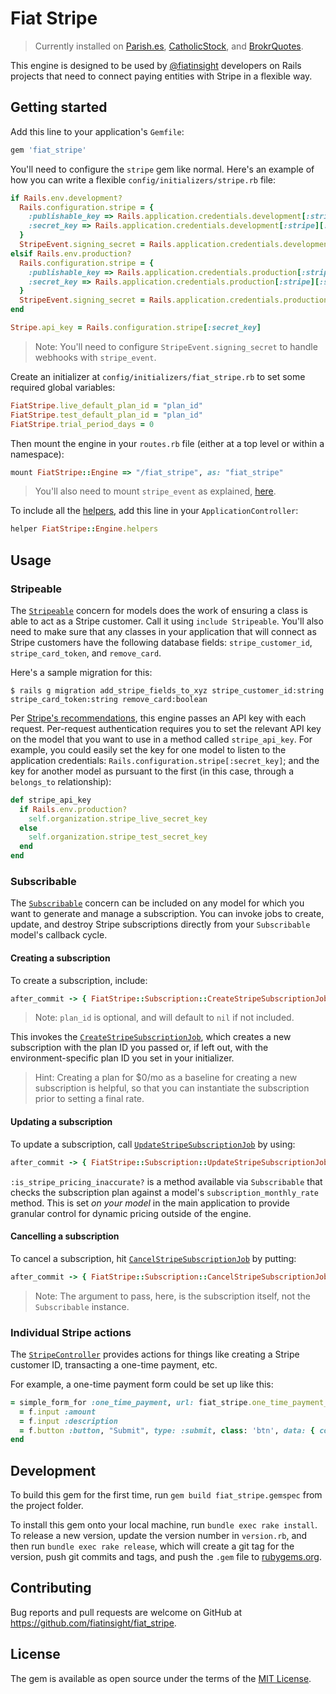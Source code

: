 # Fiat Stripe

> Currently installed on [Parish.es](https://github.com/fiatinsight/parish-app), [CatholicStock](https://github.com/fiatinsight/catholic-stock), and [BrokrQuotes](https://github.com/fiatinsight/brokrquotes/).

This engine is designed to be used by [@fiatinsight](https://fiatinsight.com) developers on Rails projects that need to connect paying entities with Stripe in a flexible way.

## Getting started

Add this line to your application's `Gemfile`:

```ruby
gem 'fiat_stripe'
```

You'll need to configure the `stripe` gem like normal. Here's an example of how you can write a flexible `config/initializers/stripe.rb` file:

```ruby
if Rails.env.development?
  Rails.configuration.stripe = {
    :publishable_key => Rails.application.credentials.development[:stripe][:publishable_key],
    :secret_key => Rails.application.credentials.development[:stripe][:secret_key]
  }
  StripeEvent.signing_secret = Rails.application.credentials.development[:stripe][:signing_secret]
elsif Rails.env.production?
  Rails.configuration.stripe = {
    :publishable_key => Rails.application.credentials.production[:stripe][:publishable_key],
    :secret_key => Rails.application.credentials.production[:stripe][:secret_key]
  }
  StripeEvent.signing_secret = Rails.application.credentials.production[:stripe][:signing_secret]
end

Stripe.api_key = Rails.configuration.stripe[:secret_key]
```

> Note: You'll need to configure `StripeEvent.signing_secret` to handle webhooks with `stripe_event`.

Create an initializer at `config/initializers/fiat_stripe.rb` to set some required global variables:

```ruby
FiatStripe.live_default_plan_id = "plan_id"
FiatStripe.test_default_plan_id = "plan_id"
FiatStripe.trial_period_days = 0
```

Then mount the engine in your `routes.rb` file (either at a top level or within a namespace):

```ruby
mount FiatStripe::Engine => "/fiat_stripe", as: "fiat_stripe"
```

> You'll also need to mount `stripe_event` as explained, [here](https://github.com/integrallis/stripe_event#install).

To include all the [helpers](https://github.com/fiatinsight/fiat_stripe/tree/master/app/helpers), add this line in your `ApplicationController`:

```ruby
helper FiatStripe::Engine.helpers
```

## Usage

### Stripeable

The [`Stripeable`](https://github.com/fiatinsight/fiat_stripe/blob/master/app/models/concerns/stripeable.rb) concern for models does the work of ensuring a class is able to act as a Stripe customer. Call it using `include Stripeable`. You'll also need to make sure that any classes in your application that will connect as Stripe customers have the following database fields: `stripe_customer_id`, `stripe_card_token`, and `remove_card`.

Here's a sample migration for this:

    $ rails g migration add_stripe_fields_to_xyz stripe_customer_id:string stripe_card_token:string remove_card:boolean

Per [Stripe's recommendations](https://stripe.com/docs/connect/authentication#authentication-via-api-keys), this engine passes an API key with each request. Per-request authentication requires you to set the relevant API key on the model that you want to use in a method called `stripe_api_key`. For example, you could easily set the key for one model to listen to the application credentials: `Rails.configuration.stripe[:secret_key]`; and the key for another model as pursuant to the first (in this case, through a `belongs_to` relationship):

```ruby
def stripe_api_key
  if Rails.env.production?
    self.organization.stripe_live_secret_key
  else
    self.organization.stripe_test_secret_key
  end
end
```

### Subscribable

The [`Subscribable`](https://github.com/fiatinsight/fiat_stripe/blob/master/app/models/concerns/subscribable.rb) concern can be included on any model for which you want to generate and manage a subscription. You can invoke jobs to create, update, and destroy Stripe subscriptions directly from your `Subscribable` model's callback cycle.

#### Creating a subscription

To create a subscription, include:

```ruby
after_commit -> { FiatStripe::Subscription::CreateStripeSubscriptionJob.set(wait: 5.seconds).perform_later(self, plan_id: "123abc") }, on: :create
```

> Note: `plan_id` is optional, and will default to `nil` if not included.

This invokes the [`CreateStripeSubscriptionJob`](https://github.com/fiatinsight/fiat_stripe/blob/master/app/jobs/fiat_stripe/subscription/create_stripe_subscription_job.rb), which creates a new subscription with the plan ID you passed or, if left out, with the environment-specific plan ID you set in your initializer.

> Hint: Creating a plan for $0/mo as a baseline for creating a new subscription is helpful, so that you can instantiate the subscription prior to setting a final rate.

#### Updating a subscription

To update a subscription, call [`UpdateStripeSubscriptionJob`](https://github.com/fiatinsight/fiat_stripe/blob/master/app/jobs/fiat_stripe/subscription/update_stripe_subscription_job.rb) by using:

```ruby
after_commit -> { FiatStripe::Subscription::UpdateStripeSubscriptionJob.set(wait: 5.seconds).perform_later(self) }, on: :update, if: :is_stripe_pricing_inaccurate?
```

`:is_stripe_pricing_inaccurate?` is a method available via `Subscribable` that checks the subscription plan against a model's `subscription_monthly_rate` method. This is set _on your model_ in the main application to provide granular control for dynamic pricing outside of the engine.

#### Cancelling a subscription

To cancel a subscription, hit [`CancelStripeSubscriptionJob`](https://github.com/fiatinsight/fiat_stripe/blob/master/app/jobs/fiat_stripe/subscription/cancel_stripe_subscription_job.rb) by putting:

```ruby
after_commit -> { FiatStripe::Subscription::CancelStripeSubscriptionJob.set(wait: 5.seconds).perform_later(self.subscription) }, on: :destroy
```

> Note: The argument to pass, here, is the subscription itself, not the `Subscribable` instance.

### Individual Stripe actions

The [`StripeController`](https://github.com/fiatinsight/fiat_stripe/blob/master/app/controllers/fiat_stripe/stripe_controller.rb) provides actions for things like creating a Stripe customer ID, transacting a one-time payment, etc.

For example, a one-time payment form could be set up like this:

```ruby
= simple_form_for :one_time_payment, url: fiat_stripe.one_time_payment_stripe_index_path(object_class: "Organization", object_id: @organization.id, customer_id: @organization.stripe_customer_id, receipt_email: @organization.email) do |f|
  = f.input :amount
  = f.input :description
  = f.button :button, "Submit", type: :submit, class: 'btn', data: { confirm: "Are you sure you want to complete this one-time payment?" }
end
```

## Development

To build this gem for the first time, run `gem build fiat_stripe.gemspec` from the project folder.

To install this gem onto your local machine, run `bundle exec rake install`. To release a new version, update the version number in `version.rb`, and then run `bundle exec rake release`, which will create a git tag for the version, push git commits and tags, and push the `.gem` file to [rubygems.org](https://rubygems.org).

## Contributing

Bug reports and pull requests are welcome on GitHub at https://github.com/fiatinsight/fiat_stripe.

## License

The gem is available as open source under the terms of the [MIT License](https://opensource.org/licenses/MIT).
